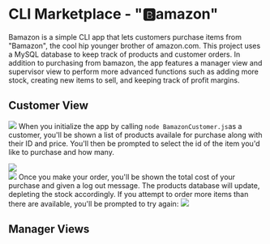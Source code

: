 # CLI Marketplace - "🅱️amazon"

Bamazon is a simple CLI app that lets customers purchase items from "Bamazon", the cool hip younger brother of amazon.com. This project uses a MySQL database to keep track of products and customer orders. In addition to purchasing from bamazon, the app features a manager view and supervisor view to perform more advanced functions such as adding more stock, creating new items to sell, and keeping track of profit margins.

## Customer View
![](https://github.com/stellaCmiller/bamazon/tree/master/readmepics/CustomerView.png)
When you initialize the app by calling ```node BamazonCustomer.js```as a customer, you'll be shown a list of products availale for purchase along with their ID and price. You'll then be prompted to select the id of the item you'd like to purchase and how many.

![](https://github.com/stellaCmiller/bamazon/tree/master/readmepics/CustomerPurchase.png)
<br>
![](https://github.com/stellaCmiller/bamazon/tree/master/readmepics/completePurchase.png)
Once you make your order, you'll be shown the total cost of your purchase and given a log out message. The products database will update, depleting the stock accordingly. If you attempt to order more items than there are available, you'll be prompted to try again:
![](https://github.com/stellaCmiller/bamazon/tree/master/readmepics/lowstockCustomer.png)

## Manager Views
